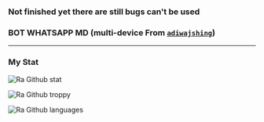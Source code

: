 ### Not finished yet there are still bugs can't be used

### BOT WHATSAPP MD (multi-device From [`adiwajshing`](https://github.com/adiwajshing/Baileys/tree/multi-device))

---

### My Stat
![Ra Github stat](https://github-readme-stats.vercel.app/api?username=rayyreall&theme=midnight-purple&show_icons=true) 

![Ra Github troppy](https://github-profile-trophy.vercel.app/?username=ryo-ma&theme=monokai)

![Ra Github languages](https://github-readme-stats.vercel.app/api/top-langs/?username=rayyreall&theme=tokyonight)
